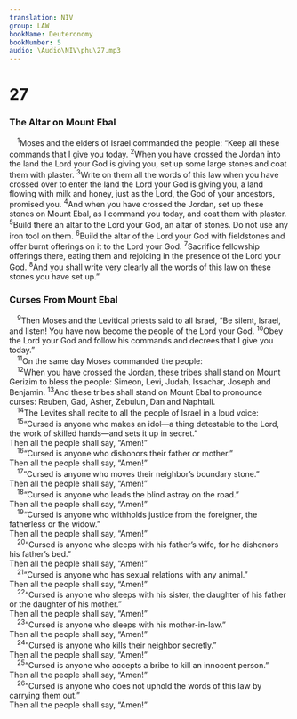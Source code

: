 ```yaml
---
translation: NIV
group: LAW
bookName: Deuteronomy 
bookNumber: 5
audio: \Audio\NIV\phu\27.mp3
---
```


<div class="title"><h1>27</h1><h3>The Altar on Mount Ebal </h3></div>
<span class="verse phu_27_1"> <sup>1</sup>Moses and the elders of Israel commanded the people: “Keep all these commands that I give you today. </span>
<span class="verse phu_27_2"><sup>2</sup>When you have crossed the Jordan into the land the Lord your God is giving you, set up some large stones and coat them with plaster. </span>
<span class="verse phu_27_3"><sup>3</sup>Write on them all the words of this law when you have crossed over to enter the land the Lord your God is giving you, a land flowing with milk and honey, just as the Lord, the God of your ancestors, promised you. </span>
<span class="verse phu_27_4"><sup>4</sup>And when you have crossed the Jordan, set up these stones on Mount Ebal, as I command you today, and coat them with plaster. </span>
<span class="verse phu_27_5"><sup>5</sup>Build there an altar to the Lord your God, an altar of stones. Do not use any iron tool on them. </span>
<span class="verse phu_27_6"><sup>6</sup>Build the altar of the Lord your God with fieldstones and offer burnt offerings on it to the Lord your God. </span>
<span class="verse phu_27_7"><sup>7</sup>Sacrifice fellowship offerings there, eating them and rejoicing in the presence of the Lord your God. </span>
<span class="verse phu_27_8"><sup>8</sup>And you shall write very clearly all the words of this law on these stones you have set up.” <br/></span>
<div class="title"><h3>Curses From Mount Ebal </h3></div>
<span class="verse phu_27_9"> <sup>9</sup>Then Moses and the Levitical priests said to all Israel, “Be silent, Israel, and listen! You have now become the people of the Lord your God. </span>
<span class="verse phu_27_10"><sup>10</sup>Obey the Lord your God and follow his commands and decrees that I give you today.” <br/></span>
<span class="verse phu_27_11"> <sup>11</sup>On the same day Moses commanded the people: <br/></span>
<span class="verse phu_27_12"> <sup>12</sup>When you have crossed the Jordan, these tribes shall stand on Mount Gerizim to bless the people: Simeon, Levi, Judah, Issachar, Joseph and Benjamin. </span>
<span class="verse phu_27_13"><sup>13</sup>And these tribes shall stand on Mount Ebal to pronounce curses: Reuben, Gad, Asher, Zebulun, Dan and Naphtali. <br/></span>
<span class="verse phu_27_14"> <sup>14</sup>The Levites shall recite to all the people of Israel in a loud voice: <br/></span>
<span class="verse phu_27_15"> <sup>15</sup>“Cursed is anyone who makes an idol—a thing detestable to the Lord, the work of skilled hands—and sets it up in secret.” <br/>Then all the people shall say, “Amen!” <br/></span>
<span class="verse phu_27_16"> <sup>16</sup>“Cursed is anyone who dishonors their father or mother.” <br/>Then all the people shall say, “Amen!” <br/></span>
<span class="verse phu_27_17"> <sup>17</sup>“Cursed is anyone who moves their neighbor’s boundary stone.” <br/>Then all the people shall say, “Amen!” <br/></span>
<span class="verse phu_27_18"> <sup>18</sup>“Cursed is anyone who leads the blind astray on the road.” <br/>Then all the people shall say, “Amen!” <br/></span>
<span class="verse phu_27_19"> <sup>19</sup>“Cursed is anyone who withholds justice from the foreigner, the fatherless or the widow.” <br/>Then all the people shall say, “Amen!” <br/></span>
<span class="verse phu_27_20"> <sup>20</sup>“Cursed is anyone who sleeps with his father’s wife, for he dishonors his father’s bed.” <br/>Then all the people shall say, “Amen!” <br/></span>
<span class="verse phu_27_21"> <sup>21</sup>“Cursed is anyone who has sexual relations with any animal.” <br/>Then all the people shall say, “Amen!” <br/></span>
<span class="verse phu_27_22"> <sup>22</sup>“Cursed is anyone who sleeps with his sister, the daughter of his father or the daughter of his mother.” <br/>Then all the people shall say, “Amen!” <br/></span>
<span class="verse phu_27_23"> <sup>23</sup>“Cursed is anyone who sleeps with his mother-in-law.” <br/>Then all the people shall say, “Amen!” <br/></span>
<span class="verse phu_27_24"> <sup>24</sup>“Cursed is anyone who kills their neighbor secretly.” <br/>Then all the people shall say, “Amen!” <br/></span>
<span class="verse phu_27_25"> <sup>25</sup>“Cursed is anyone who accepts a bribe to kill an innocent person.” <br/>Then all the people shall say, “Amen!” <br/></span>
<span class="verse phu_27_26"> <sup>26</sup>“Cursed is anyone who does not uphold the words of this law by carrying them out.” <br/>Then all the people shall say, “Amen!” <br/></span>
